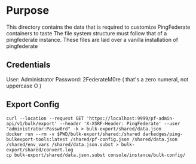 # Purpose

This directory contains the data that is required to customize PingFederate containers to taste
The file system structure must follow that of a pingfederate instance.
These files are laid over a vanilla installation of pingfederate

## Credentials

User: Administrator
Password: 2FederateM0re ( that's a zero numeral, not uppercase O )

## Export Config

```console
curl --location --request GET 'https://localhost:9999/pf-admin-api/v1/bulk/export' --header 'X-XSRF-Header: PingFederate' --user "administrator:Passw0rd" -k > bulk-export/shared/data.json
docker run --rm -v $PWD/bulk-export/shared:/shared darkedges/ping-bulkexport-tools:latest /shared/pf-config.json /shared/data.json /shared/env_vars /shared/data.json.subst > bulk-export/shared/convert.log
cp bulk-export/shared/data.json.subst console/instance/bulk-config/
```
